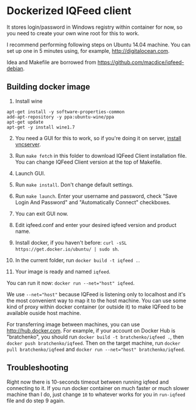 Dockerized IQFeed client
=======================

It stores login/password in Windows registry within container for now, so you need to create your own wine root for this to work.

I recommend performing following steps on Ubuntu 14.04 machine. You can set up one in 5 minutes using, for example, http://digitalocean.com.

Idea and Makefile are borrowed from https://github.com/macdice/iqfeed-debian.

Building docker image
---------------------

1. Install wine

```
apt-get install -y software-properties-common
add-apt-repository -y ppa:ubuntu-wine/ppa
apt-get update
apt-get -y install wine1.7
```

2. You need a GUI for this to work, so if you're doing it on server, [install vncserver](http://www.howtoforge.com/how-to-install-vnc-server-on-ubuntu-14.04).

3. Run `make fetch` in this folder to download IQFeed Client installation file. You can change IQFeed Client version at the top of Makefile.

4. Launch GUI.

5. Run `make install`. Don't change default settings.

6. Run `make launch`. Enter your username and password, check "Save Login And Password" and "Automatically Connect" checkboxes.

7. You can exit GUI now.

8. Edit iqfeed.conf and enter your desired iqfeed version and product name.

9. Install docker, if you haven't before: `curl -sSL https://get.docker.io/ubuntu/ | sudo sh`.

10. In the current folder, run `docker build -t iqfeed .`.

11. Your image is ready and named `iqfeed`.

You can run it now: `docker run --net="host" iqfeed`.

We use `--net="host"` because IQFeed is listening only to localhost and it's the most convenient way to map it to the host machine. You can use some kind of proxy within docker container (or outside it) to make IQFeed to be available ouside host machine.

For transferring image between machines, you can use http://hub.docker.com. For example, if your account on Docker Hub is "bratchenko", you should run `docker build -t bratchenko/iqfeed .`, then `docker push bratchenko/iqfeed`. Then on the target machine, run `docker pull bratchenko/iqfeed` and `docker run --net="host" bratchenko/iqfeed`.

Troubleshooting
---------------

Right now there is 10-seconds timeout between running iqfeed and connecting to it. If you run docker container on much faster or much slower machine than I do, just change `10` to whatever works for you in `run-iqfeed` file and do step 9 again.

